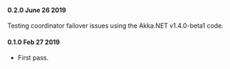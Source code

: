 #### 0.2.0 June 26 2019 ####
Testing coordinator failover issues using the Akka.NET v1.4.0-beta1 code.

#### 0.1.0 Feb 27 2019 ####
* First pass.